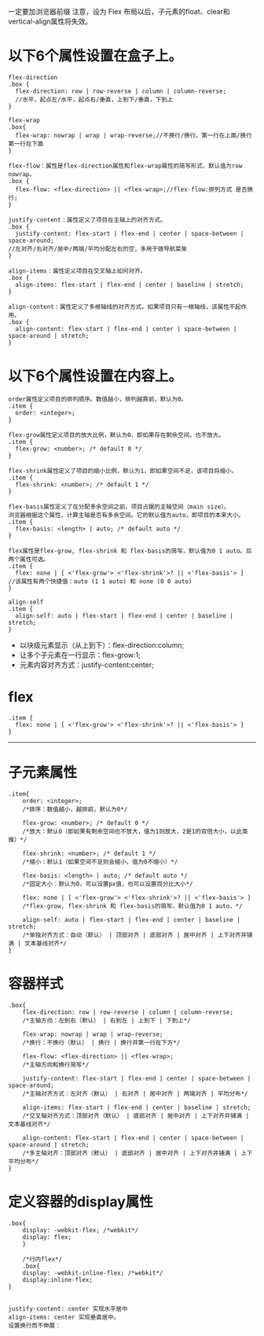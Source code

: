 一定要加浏览器前缀
注意，设为 Flex 布局以后，子元素的float、clear和vertical-align属性将失效。

# 以下6个属性设置在盒子上。 #

    flex-direction
    .box {
      flex-direction: row | row-reverse | column | column-reverse;
      //水平，起点左/水平，起点右/垂直，上到下/垂直，下到上
    }

    flex-wrap
    .box{
      flex-wrap: nowrap | wrap | wrap-reverse;//不换行/换行，第一行在上面/换行第一行在下面
    }

    flex-flow：属性是flex-direction属性和flex-wrap属性的简写形式，默认值为row nowrap。
    .box {
      flex-flow: <flex-direction> || <flex-wrap>;//flex-flow:排列方式 是否换行;
    }

    justify-content：属性定义了项目在主轴上的对齐方式。
    .box {
      justify-content: flex-start | flex-end | center | space-between | space-around;
    //左对齐/右对齐/居中/两端/平均分配左右的空，多用于做导航菜单
    }

    align-items：属性定义项目在交叉轴上如何对齐。
    .box {
      align-items: flex-start | flex-end | center | baseline | stretch;
    }

    align-content：属性定义了多根轴线的对齐方式。如果项目只有一根轴线，该属性不起作用。
    .box {
      align-content: flex-start | flex-end | center | space-between | space-around | stretch;
    }


# 以下6个属性设置在内容上。 #

    order属性定义项目的排列顺序。数值越小，排列越靠前，默认为0。
    .item {
      order: <integer>;
    }

    flex-grow属性定义项目的放大比例，默认为0，即如果存在剩余空间，也不放大。
    .item {
      flex-grow: <number>; /* default 0 */
    }

    flex-shrink属性定义了项目的缩小比例，默认为1，即如果空间不足，该项目将缩小。
    .item {
      flex-shrink: <number>; /* default 1 */
    }

    flex-basis属性定义了在分配多余空间之前，项目占据的主轴空间（main size）。
    浏览器根据这个属性，计算主轴是否有多余空间。它的默认值为auto，即项目的本来大小。
    .item {
      flex-basis: <length> | auto; /* default auto */
    }

    flex属性是flex-grow, flex-shrink 和 flex-basis的简写，默认值为0 1 auto。后两个属性可选。
    .item {
      flex: none | [ <'flex-grow'> <'flex-shrink'>? || <'flex-basis'> ]
    //该属性有两个快捷值：auto (1 1 auto) 和 none (0 0 auto)
    }

    align-self
    .item {
      align-self: auto | flex-start | flex-end | center | baseline | stretch;
    }




- 以块级元素显示（从上到下）：flex-direction:column;
- 让多个子元素在一行显示：flex-grow:1;
- 元素内容对齐方式：justify-content:center;

# flex #
    .item {
	  flex: none | [ <'flex-grow'> <'flex-shrink'>? || <'flex-basis'> ]
	}

----------
# 子元素属性 #
    .item{
		order: <integer>;
		/*排序：数值越小，越排前，默认为0*/
		
		flex-grow: <number>; /* default 0 */
		/*放大：默认0（即如果有剩余空间也不放大，值为1则放大，2是1的双倍大小，以此类推）*/
		
		flex-shrink: <number>; /* default 1 */
		/*缩小：默认1（如果空间不足则会缩小，值为0不缩小）*/
		
		flex-basis: <length> | auto; /* default auto */
		/*固定大小：默认为0，可以设置px值，也可以设置百分比大小*/
		
		flex: none | [ <'flex-grow'> <'flex-shrink'>? || <'flex-basis'> ]
		/*flex-grow, flex-shrink 和 flex-basis的简写，默认值为0 1 auto，*/
		
		align-self: auto | flex-start | flex-end | center | baseline | stretch;
		/*单独对齐方式：自动（默认） | 顶部对齐 | 底部对齐 | 居中对齐 | 上下对齐并铺满 | 文本基线对齐*/
	}

# 容器样式 #
    .box{
	    flex-direction: row | row-reverse | column | column-reverse;
	    /*主轴方向：左到右（默认） | 右到左 | 上到下 | 下到上*/
	    
	    flex-wrap: nowrap | wrap | wrap-reverse;
	    /*换行：不换行（默认） | 换行 | 换行并第一行在下方*/
	    
	    flex-flow: <flex-direction> || <flex-wrap>;
	    /*主轴方向和换行简写*/
	    
	    justify-content: flex-start | flex-end | center | space-between | space-around;
	    /*主轴对齐方式：左对齐（默认） | 右对齐 | 居中对齐 | 两端对齐 | 平均分布*/
	    
	    align-items: flex-start | flex-end | center | baseline | stretch;
	    /*交叉轴对齐方式：顶部对齐（默认） | 底部对齐 | 居中对齐 | 上下对齐并铺满 | 文本基线对齐*/
	    
	    align-content: flex-start | flex-end | center | space-between | space-around | stretch;
	    /*多主轴对齐：顶部对齐（默认） | 底部对齐 | 居中对齐 | 上下对齐并铺满 | 上下平均分布*/
    }

# 定义容器的display属性 #
    .box{
		display: -webkit-flex; /*webkit*/
		display: flex;
		}
		
		/*行内flex*/
		.box{
		display: -webkit-inline-flex; /*webkit*/
		display:inline-flex;
	}


    justify-content: center 实现水平居中
	align-items: center 实现垂直居中。
	设置换行而不伸展：
	
